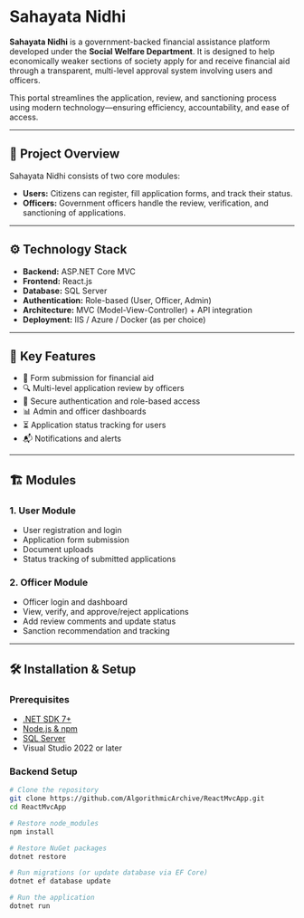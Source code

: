 # Sahayata Nidhi

**Sahayata Nidhi** is a government-backed financial assistance platform developed under the **Social Welfare Department**. It is designed to help economically weaker sections of society apply for and receive financial aid through a transparent, multi-level approval system involving users and officers.

This portal streamlines the application, review, and sanctioning process using modern technology—ensuring efficiency, accountability, and ease of access.

---

## 📌 Project Overview

Sahayata Nidhi consists of two core modules:

- **Users:** Citizens can register, fill application forms, and track their status.
- **Officers:** Government officers handle the review, verification, and sanctioning of applications.

---

## ⚙️ Technology Stack

- **Backend:** ASP.NET Core MVC
- **Frontend:** React.js
- **Database:** SQL Server
- **Authentication:** Role-based (User, Officer, Admin)
- **Architecture:** MVC (Model-View-Controller) + API integration
- **Deployment:** IIS / Azure / Docker (as per choice)

---

## 🚀 Key Features

- 📄 Form submission for financial aid
- 🔍 Multi-level application review by officers
- 🔐 Secure authentication and role-based access
- 📊 Admin and officer dashboards
- ⏳ Application status tracking for users
- 📬 Notifications and alerts

---

## 🏗️ Modules

### 1. User Module

- User registration and login
- Application form submission
- Document uploads
- Status tracking of submitted applications

### 2. Officer Module

- Officer login and dashboard
- View, verify, and approve/reject applications
- Add review comments and update status
- Sanction recommendation and tracking

---

## 🛠️ Installation & Setup

### Prerequisites

- [.NET SDK 7+](https://dotnet.microsoft.com/)
- [Node.js & npm](https://nodejs.org/)
- [SQL Server](https://www.microsoft.com/en-us/sql-server/)
- Visual Studio 2022 or later

### Backend Setup

```bash
# Clone the repository
git clone https://github.com/AlgorithmicArchive/ReactMvcApp.git
cd ReactMvcApp

# Restore node_modules
npm install

# Restore NuGet packages
dotnet restore

# Run migrations (or update database via EF Core)
dotnet ef database update

# Run the application
dotnet run
```
